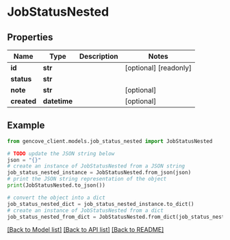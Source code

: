 # JobStatusNested


## Properties

Name | Type | Description | Notes
------------ | ------------- | ------------- | -------------
**id** | **str** |  | [optional] [readonly]
**status** | **str** |  |
**note** | **str** |  | [optional]
**created** | **datetime** |  | [optional]

## Example

```python
from gencove_client.models.job_status_nested import JobStatusNested

# TODO update the JSON string below
json = "{}"
# create an instance of JobStatusNested from a JSON string
job_status_nested_instance = JobStatusNested.from_json(json)
# print the JSON string representation of the object
print(JobStatusNested.to_json())

# convert the object into a dict
job_status_nested_dict = job_status_nested_instance.to_dict()
# create an instance of JobStatusNested from a dict
job_status_nested_from_dict = JobStatusNested.from_dict(job_status_nested_dict)
```
[[Back to Model list]](../README.md#documentation-for-models) [[Back to API list]](../README.md#documentation-for-api-endpoints) [[Back to README]](../README.md)
